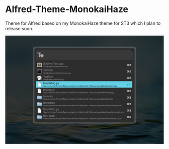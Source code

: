 Alfred-Theme-MonokaiHaze
========================

Theme for Alfred based on my MonokaiHaze theme for ST3 which I plan to release soon.

![Monokai Haze screenshot](MonokaiHaze_screenshot.png)
